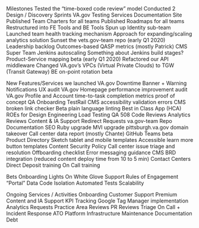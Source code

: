 Milestones
Tested the “time-boxed code review” model
Conducted 2 Design / Discovery Sprints
VA.gov Testing Services
Documentation Site
Published Team Charters for all teams
Published Roadmaps for all teams
Restructured into FE Tools and BE Tools
Spun up Identity sub-team
Launched team health tracking mechanism
Approach for expanding/scaling analytics solution
Sunset the vets.gov-team repo (early Q1 2020)
Leadership backlog
Outcomes-based QASP metrics (mostly Patrick)
CMS Super Team
Jenkins autoscaling
Something about Jenkins build stages?
Product-Service mapping beta (early Q1 2020)
Refactored our API middleware
Changed VA.gov’s VPCs (Virtual Private Clouds) to TGW (Transit Gateway)
BE on-point rotation beta



New Features/Services we launched
VA.gov Downtime Banner + Warning Notifications UX audit
VA.gov Homepage performance improvement audit
VA.gov Profile and Account time-to-task completion metrics proof of concept
QA Onboarding
TestRail
CMS accessibility validation errors
CMS broken link checker
Beta plain language linting
Best in Class App (HCA)
ROEs for
Design
Engineering
Load Testing
QA
508
Code Reviews
Analytics Reviews
Content & IA Support
Redirect Requests
va.gov-team Repo Documentation
SEO
Ruby upgrade
MVI upgrade
pittsburgh.va.gov domain takeover
Call center data report (mostly Chante)
GitHub Teams beta
Product Directory
Sketch tablet and mobile templates
Accessible learn more button templates
Content Security Policy
Call center issue triage and resolution
Offboarding checklist
Error messaging guidance
CMS BRD integration (reduced content deploy time from 10 to 5 min)
Contact Centers Direct Deposit training 
On Call training

Bets
Onboarding
Lights On
White Glove Support
Rules of Engagement
“Portal”
Data
Code Isolation
Automated Tests
Scalability

Ongoing Services / Activities
Onboarding
Customer Support
Premium Content and IA Support
KPI Tracking
Google Tag Manager implementation
Analytics Requests
Practice Area Reviews
PR Reviews
Triage
On Call + Incident Response
ATO
Platform Infrastructure Maintenance
Documentation Debt
